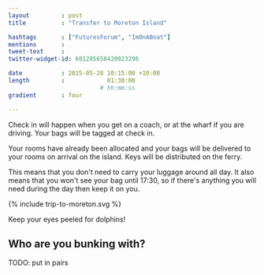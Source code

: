 ```yaml
---
layout         : post
title          : "Transfer to Moreton Island"

hashtags       : ["FuturesForum", "ImOnABoat"]
mentions       : 
tweet-text     : 
twitter-widget-id: 601205658420023296

date           : 2015-05-28 10:15:00 +10:00
length         :            01:30:00
                          # hh:mm:ss
gradient       : four

---
```


Check in will happen when you get on a coach, or at the wharf if you are driving. Your bags will be tagged at check in. 

Your rooms have already been allocated and your bags will be delivered to your rooms on arrival on the island. Keys will be distributed on the ferry.

This means that you don't need to carry your luggage around all day. It also means that you won't see your bag until 17:30, so if there's anything you will need during the day then keep it on you.

{% include trip-to-moreton.svg %}

Keep your eyes peeled for dolphins!

## Who are you bunking with?

TODO: put in pairs